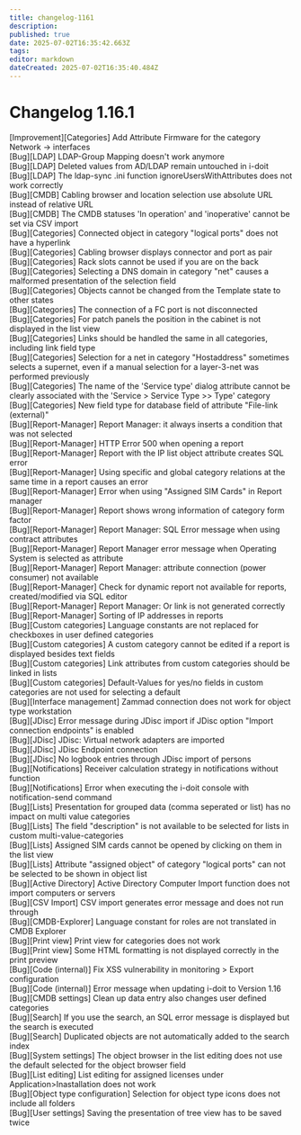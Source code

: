 ```yaml
---
title: changelog-1161
description: 
published: true
date: 2025-07-02T16:35:42.663Z
tags: 
editor: markdown
dateCreated: 2025-07-02T16:35:40.484Z
---
```


# Changelog 1.16.1
<!-- cSpell:disable -->
<!-- markdownlint-disable MD052 -->
[Improvement][Categories] Add Attribute Firmware for the category Network -> interfaces<br>
[Bug][LDAP] LDAP-Group Mapping doesn't work anymore<br>
[Bug][LDAP] Deleted values from AD/LDAP remain untouched in i-doit<br>
[Bug][LDAP] The ldap-sync .ini function ignoreUsersWithAttributes does not work correctly<br>
[Bug][CMDB] Cabling browser and location selection use absolute URL instead of relative URL<br>
[Bug][CMDB] The CMDB statuses 'In operation' and 'inoperative' cannot be set via CSV import<br>
[Bug][Categories] Connected object in category "logical ports" does not have a hyperlink<br>
[Bug][Categories] Cabling browser displays connector and port as pair<br>
[Bug][Categories] Rack slots cannot be used if you are on the back<br>
[Bug][Categories] Selecting a DNS domain in category "net" causes a malformed presentation of the selection field<br>
[Bug][Categories] Objects cannot be changed from the Template state to other states<br>
[Bug][Categories] The connection of a FC port is not disconnected<br>
[Bug][Categories] For patch panels the position in the cabinet is not displayed in the list view<br>
[Bug][Categories] Links should be handled the same in all categories, including link field type<br>
[Bug][Categories] Selection for a net in category "Hostaddress" sometimes selects a supernet, even if a manual selection for a layer-3-net was performed previously<br>
[Bug][Categories] The name of the 'Service type' dialog attribute cannot be clearly associated with the 'Service > Service Type >> Type' category<br>
[Bug][Categories] New field type for database field of attribute "File-link (external)"<br>
[Bug][Report-Manager] Report Manager: it always inserts a condition that was not selected<br>
[Bug][Report-Manager] HTTP Error 500 when opening a report<br>
[Bug][Report-Manager] Report with the IP list object attribute creates SQL error<br>
[Bug][Report-Manager] Using specific and global category relations at the same time in a report causes an error<br>
[Bug][Report-Manager] Error when using "Assigned SIM Cards" in Report manager<br>
[Bug][Report-Manager] Report shows wrong information of category form factor<br>
[Bug][Report-Manager] Report Manager: SQL Error message when using contract attributes<br>
[Bug][Report-Manager] Report Manager error message when Operating System is selected as attribute<br>
[Bug][Report-Manager] Report Manager: attribute connection (power consumer) not available<br>
[Bug][Report-Manager] Check for dynamic report not available for reports, created/modified via SQL editor<br>
[Bug][Report-Manager] Report Manager: Or link is not generated correctly<br>
[Bug][Report-Manager] Sorting of IP addresses in reports<br>
[Bug][Custom categories] Language constants are not replaced for checkboxes in user defined categories<br>
[Bug][Custom categories] A custom category cannot be edited if a report is displayed besides text fields<br>
[Bug][Custom categories] Link attributes from custom categories should be linked in lists<br>
[Bug][Custom categories] Default-Values for yes/no fields in custom categories are not used for selecting a default<br>
[Bug][Interface management] Zammad connection does not work for object type workstation<br>
[Bug][JDisc] Error message during JDisc import if JDisc option "Import connection endpoints" is enabled<br>
[Bug][JDisc] JDisc: Virtual network adapters are imported<br>
[Bug][JDisc] JDisc Endpoint connection<br>
[Bug][JDisc] No logbook entries through JDisc import of persons<br>
[Bug][Notifications] Receiver calculation strategy in notifications without function<br>
[Bug][Notifications] Error when executing the i-doit console with notification-send command<br>
[Bug][Lists] Presentation for grouped data (comma seperated or list) has no impact on multi value categories<br>
[Bug][Lists] The field "description" is not available to be selected for lists in custom multi-value-categories<br>
[Bug][Lists] Assigned SIM cards cannot be opened by clicking on them in the list view<br>
[Bug][Lists] Attribute "assigned object" of category "logical ports" can not be selected to be shown in object list<br>
[Bug][Active Directory] Active Directory Computer Import function does not import computers or servers<br>
[Bug][CSV Import] CSV import generates error message and does not run through<br>
[Bug][CMDB-Explorer] Language constant for roles are not translated in CMDB Explorer<br>
[Bug][Print view] Print view for categories does not work<br>
[Bug][Print view] Some HTML formatting is not displayed correctly in the print preview<br>
[Bug][Code (internal)] Fix XSS vulnerability in monitoring > Export configuration<br>
[Bug][Code (internal)] Error message when updating i-doit to Version 1.16<br>
[Bug][CMDB settings] Clean up data entry also changes user defined categories<br>
[Bug][Search] If you use the search, an SQL error message is displayed but the search is executed<br>
[Bug][Search] Duplicated objects are not automatically added to the search index<br>
[Bug][System settings] The object browser in the list editing does not use the default selected for the object browser field<br>
[Bug][List editing] List editing for assigned licenses under Application>Inastallation does not work<br>
[Bug][Object type configuration] Selection for object type icons does not include all folders<br>
[Bug][User settings] Saving the presentation of tree view has to be saved twice<br>
